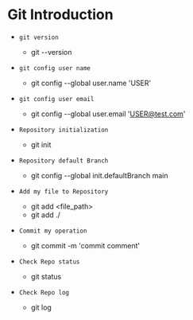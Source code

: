 ﻿# Git Introduction

- `git version`
  - git --version

- `git config user name`
  - git config --global user.name 'USER'

- `git config user email`
  - git config --global user.email 'USER@test.com'

- `Repository initialization`
  - git init

- `Repository default Branch`
  - git config --global init.defaultBranch main

- `Add my file to Repository`
  - git add <file_path>
  - git add ./

- `Commit my operation`
  - git commit -m 'commit comment'

- `Check Repo status`
  - git status

- `Check Repo log`
  - git log

